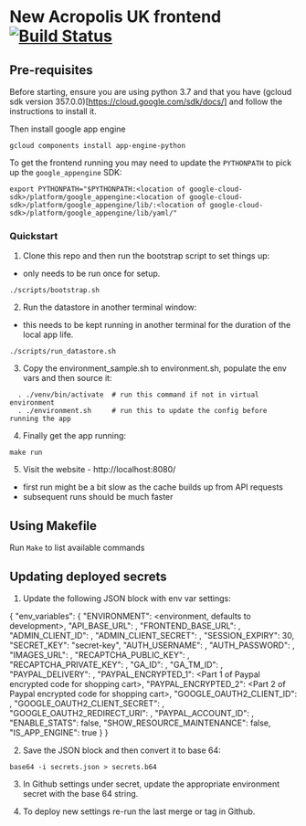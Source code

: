 # New Acropolis UK frontend  [![Build Status](https://travis-ci.org/NewAcropolis/frontend.svg?branch=master)](https://travis-ci.org/NewAcropolis/frontend)

## Pre-requisites

Before starting, ensure you are using python 3.7 and that you have (gcloud sdk version 357.0.0)[https://cloud.google.com/sdk/docs/] and follow the instructions to install it.

Then install google app engine

`gcloud components install app-engine-python`

To get the frontend running you may need to update the `PYTHONPATH` to pick up the `google_appengine` SDK:

```
export PYTHONPATH="$PYTHONPATH:<location of google-cloud-sdk>/platform/google_appengine:<location of google-cloud-sdk>/platform/google_appengine/lib/:<location of google-cloud-sdk>/platform/google_appengine/lib/yaml/"
```

### Quickstart

1. Clone this repo and then run the bootstrap script to set things up:
  - only needs to be run once for setup.

  `./scripts/bootstrap.sh`

2. Run the datastore in another terminal window:
  - this needs to be kept running in another terminal for the duration of the local app life.

  `./scripts/run_datastore.sh`

3. Copy the environment_sample.sh to environment.sh, populate the env vars and then source it:

```
  . ./venv/bin/activate  # run this command if not in virtual environment
  . ./environment.sh     # run this to update the config before running the app
```

4. Finally get the app running:

  `make run`

5. Visit the website - http://localhost:8080/
  - first run might be a bit slow as the cache builds up from API requests
  - subsequent runs should be much faster

## Using Makefile

Run `Make` to list available commands

## Updating deployed secrets

1. Update the following JSON block with env var settings:

{
  "env_variables": {
    "ENVIRONMENT": <environment, defaults to development>,
    "API_BASE_URL": <API URL>,
    "FRONTEND_BASE_URL": <Frontend URL>,
    "ADMIN_CLIENT_ID": <API client ID>,
    "ADMIN_CLIENT_SECRET": <API client secret>,
    "SESSION_EXPIRY": 30,
    "SECRET_KEY": "secret-key",
    "AUTH_USERNAME": <Basic auth username>,
    "AUTH_PASSWORD": <Basic auth password>,
    "IMAGES_URL": <Image path>,
    "RECAPTCHA_PUBLIC_KEY": <Recaptcha public key>,
    "RECAPTCHA_PRIVATE_KEY": <Recaptcha private key>,
    "GA_ID": <Google analytics ID>,
    "GA_TM_ID": <Google Tag Manager ID>,
    "PAYPAL_DELIVERY": <Paypal hosted button ID>,
    "PAYPAL_ENCRYPTED_1": <Part 1 of Paypal encrypted code for shopping cart>,
    "PAYPAL_ENCRYPTED_2": <Part 2 of Paypal encrypted code for shopping cart>,
    "GOOGLE_OAUTH2_CLIENT_ID": <Oauth2 ID>,
    "GOOGLE_OAUTH2_CLIENT_SECRET": <Oauth2 secret>,
    "GOOGLE_OAUTH2_REDIRECT_URI": <Oauth2 redirect after authentication>,
    "PAYPAL_ACCOUNT_ID": <Paypal account ID>,
    "ENABLE_STATS": false,
    "SHOW_RESOURCE_MAINTENANCE": false,
    "IS_APP_ENGINE": true
  }
}

2. Save the JSON block and then convert it to base 64:

  `base64 -i secrets.json > secrets.b64`

3. In Github settings under secret, update the appropriate environment secret with the base 64 string.

4. To deploy new settings re-run the last merge or tag in Github.

